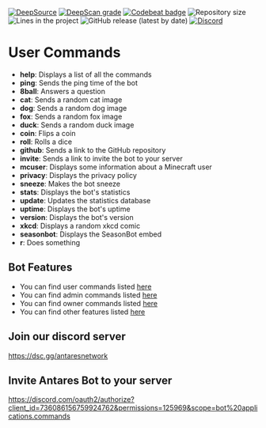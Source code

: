 [![DeepSource](https://deepsource.io/gh/Antares-Network/AntaresBot.svg/?label=active+issues&show_trend=true)](https://deepsource.io/gh/Antares-Network/AntaresBot/?ref=repository-badge)
[![DeepScan grade](https://deepscan.io/api/teams/13494/projects/16475/branches/354970/badge/grade.svg)](https://deepscan.io/dashboard#view=project&tid=13494&pid=16475&bid=354970)
[![Codebeat badge](https://codebeat.co/badges/571d8db9-611a-4c8e-bc2f-c55e557cf0a7)](https://codebeat.co/projects/github-com-antares-network-antaresbot-main)
![Repository size](https://img.shields.io/github/repo-size/Antares-Network/AntaresBot?color=Green&style=flat-square)
![Lines in the project](https://img.shields.io/tokei/lines/github/Antares-Network/AntaresBot?style=flat-square)
![GitHub release (latest by date)](https://img.shields.io/github/v/release/Antares-Network/AntaresBot?style=social)
[![Discord](https://discordapp.com/api/guilds/649703068799336454/widget.png)](https://discordapp.com/invite/KKYw763)

# User Commands

- **help**: Displays a list of all the commands
- **ping**: Sends the ping time of the bot
- **8ball**: Answers a question
- **cat**: Sends a random cat image
- **dog**: Sends a random dog image
- **fox**: Sends a random fox image
- **duck**: Sends a random duck image
- **coin**: Flips a coin
- **roll**: Rolls a dice
- **github**: Sends a link to the GitHub repository
- **invite**: Sends a link to invite the bot to your server
- **mcuser**: Displays some information about a Minecraft user
- **privacy**: Displays the privacy policy
- **sneeze**: Makes the bot sneeze
- **stats**: Displays the bot's statistics
- **update**: Updates the statistics database
- **uptime**: Displays the bot's uptime
- **version**: Displays the bot's version
- **xkcd**: Displays a random xkcd comic
- **seasonbot**: Displays the SeasonBot embed
- **r**: Does something

## Bot Features

- You can find user commands listed [here](/commands/user/README.md)
- You can find admin commands listed [here](/commands/admin/README.md)
- You can find owner commands listed [here](/commands/owner/README.md)
- You can find other features listed [here](/functions/README.md)

## Join our discord server

<https://dsc.gg/antaresnetwork>

## Invite Antares Bot to your server

<https://discord.com/oauth2/authorize?client_id=736086156759924762&permissions=125969&scope=bot%20applications.commands>